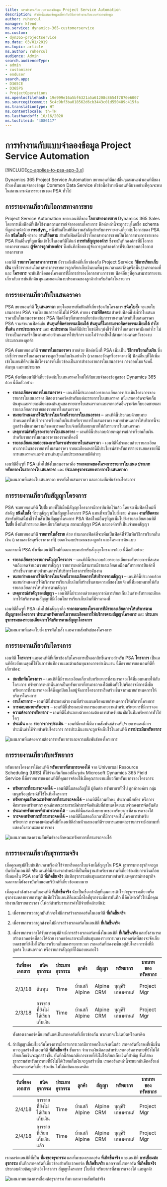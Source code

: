 ```yaml
---
title: การทำงานกับแบบจำลองข้อมูล Project Service Automation
description: หัวข้อนี้แสดงข้อมูลเกี่ยวกับวิธีการทำงานกับแบบจำลองข้อมูล
author: ruhercul
manager: kfend
ms.service: dynamics-365-customerservice
ms.custom:
- dyn365-projectservice
ms.date: 03/01/2019
ms.topic: article
ms.author: ruhercul
audience: Admin
search.audienceType:
- admin
- customizer
- enduser
search.app:
- D365CE
- D365PS
- ProjectOperations
ms.openlocfilehash: 19e999e16a5bf6321a5a61208c8654f7870e6007
ms.sourcegitcommit: 5c4c9bf3ba018562d6cb3443c01d550489c415fa
ms.translationtype: HT
ms.contentlocale: th-TH
ms.lasthandoff: 10/16/2020
ms.locfileid: "4086117"
---
```

# <a name="working-with-the-project-service-automation-data-model"></a>การทำงานกับแบบจำลองข้อมูล Project Service Automation

[!INCLUDE[cc-applies-to-psa-app-3.x](../includes/cc-applies-to-psa-app-3x.md)]

Dynamics 365 Project Service Automation ขยายเอนทิตีแอปอื่นๆและแนะนำเอนทิตีของตัวเองในแบบจำลองข้อมูล Common Data Service หัวข้อนี้อธิบายถึงเอนทิตีบางอย่างที่คุณจะพบในสถานการณ์การรายงานของ PSA ทั่วไป

## <a name="reporting-on-opportunities"></a>การรายงานเกี่ยวกับโอกาสทางการขาย

Project Service Automation ขยายเอนทิตีของ **โอกาสทางการขาย** Dynamics 365 Sales โดยการเพิ่มฟิลด์ที่เปิดใช้งานสถานการณ์จำลองตามโครงการ ฟิลด์เหล่านี้จะถูกระบุโดยชื่อ schema ที่ถูกนำหน้าด้วย **msdyn\_** หนึ่งฟิลด์ใหม่ที่มีความสำคัญสำหรับการรายงานเกี่ยวกับโอกาสของ PSA คือ **ชนิดใบสั่ง** ค่าของ **งานที่ยึดตาม** สำหรับฟิลด์นี้บ่งชี้ว่าโอกาสทางการขายเป็นโอกาสทางการขายของ PSA ฟิลด์อื่นๆที่ถูกเพิ่มเข้าไปในเอนทิตีได้แก่ **การทำสัญญาองค์กร** ซึ่งจะบันทึกองค์กรที่มีโอกาสทางการขายและ **ผู้จัดการลูกค้าองค์กร** ซึ่งบันทึกชื่อของผู้จัดการลูกค้าองค์กรที่รับผิดชอบต่อโอกาสทางการขาย

เอนทิตี **รายการโอกาสทางการขาย** ยังรวมถึงฟิลด์ที่เกี่ยวข้องกับ Project Service **วิธีการเรียกเก็บเงิน** บ่งชี้ว่ารายงานโอกาสทางการขายควรถูกเรียกเก็บเงินบนพื้นฐานเวลาและวัสดุหรือพื้นฐานราคาคงที่และ **โครงการ** จะบันทึกชื่อของโครงการที่มีการสำรองโอกาสทางการขาย ฟิลด์อื่นๆที่คุณสามารถรายงานเกี่ยวกับการบันทึกต้นทุนและยอดเงินงบประมาณของลูกค้าสำหรับสินค้าในรายการ

## <a name="reporting-on-quotes"></a>การรายงานเกี่ยวกับใบเสนอราคา

PSA ขยายเอนทิตี **ใบเสนอราคา** ขายโดยการเพิ่มฟิลด์ที่เกี่ยวข้องกับโครงการ **ชนิดใบสั่ง** จะแยกใบเสนอราคา PSA จากใบเสนอราคาที่ไม่ใช่ PSA ค่าของ **งานที่ยึดตาม** สำหรับฟิลด์นี้บ่งชี้ว่าใบเสนอราคาเป็นใบเสนอราคาของ PSA ฟิลด์อื่นๆที่สามารถเกี่ยวข้องกับการรายงานเกี่ยวกับใบเสนอราคา PSA รวมจำนวนฟิลด์เช่น **ต้นทุนที่คิดค่าธรรมเนียมได้** **ต้นทุนที่ไมาสามารถคิดค่าธรรมเนียมได้** **กำไรขั้นต้น** **การประมาณการ** และ **งบประมาณ** ฟิลด์ที่มีประโยชน์อื่นๆบ่งชี้ว่าไม่ว่าใบเสนอราคามีผลกำไร ไม่ว่าจะเป็นการเสร็จสิ้นตามหมายกำหนดการให้บริการ และไม่ว่าจะเป็นไปตามความคาดหวังของงบประมาณของลูกค้า

PSA ยังขยายเอนทิตี **รายการใบเสนอราคา** ขายด้วย ฟิลด์หนึ่งที่ PSA เพิ่มเป็น **วิธีการเรียกเก็บเงิน** ซึ่งบ่งชี้ว่ารายการใบเสนอราคาจะถูกเรียกเก็บเงินอย่างไร (เวลาและวัสดุหรือราคาคงที่) ฟิลด์อื่นๆที่ได้เพิ่มเข้าในเอนทิตีจะบันทึกโครงการที่เกี่ยวข้องเป็นการสำรองรายการใบเสนอราคา การออกใบแจ้งหนี้ ต้นทุน และงบประมาณ

PSA ยังเพิ่มเอนทิตีที่เกี่ยวข้องกับใบเสนอราคาใหม่ให้กับแบบจำลองข้อมูลของ Dynamics 365 ด้วย นี่คือตัวอย่าง:

- **รายละเอียดรายการใบเสนอราคา** – เอนทิตีนี้ประกอบด้วยรายละเอียดการประเมินโครงการของรายการใบเสนอราคา มีสองเรกคอร์ดสำหรับแต่ละรายการใบเสนอราคา หนึ่งเรกคอร์ดจะจัดเก็บต้นทุนและรายละเอียดของต้นทุนของรายการใบเสนอราคาและเรกคอร์ดอื่นๆจะจัดเก็บยอดขายและรายละเอียดการขายของรายการใบเสนอราคา
- **หมายกำหนดการให้บริการใบแจ้งหนี้รายการใบเสนอราคา** – เอนทิตีนี้ประกอบด้วยหมายกำหนดการให้บริการการเรียกเก็บเงินสำหรับรายการใบเสนอราคา หมายกำหนดการให้บริการนี้จะถูกสร้างขึ้นตามความถี่ของการออกใบแจ้งหนี้ที่มอบหมายให้กับรายการใบเสนอราคา
- **เหตุการณ์สำคัญของรายการใบเสนอราคา** – เอนทิตีนี้ประกอบด้วยเหตุการณ์การเรียกเก็บเงินสำหรับรายการใบเสนอราคาของราคาที่คงที่
- **รายละเอียดแยกย่อยของการวิเคราะห์รายการใบเสนอราคา** – เอนทิตีนี้ประกอบด้วยรายละเอียดทางการเงินของรายการใบเสนอราคา รายละเอียดเหล่านี้มีประโยชน์สำหรับการรายงานยอดขายที่มีการเสนอราคาและจำนวนต้นทุนโดยประมาณตามมิติต่างๆ

เอนทิตีอื่นๆที่ PSA เพิ่มไปยังใบเสนอราคาคือ **ราคาตลาดของโครงการรายการใบเสนอ** **ประเภททรัพยากรในรายการใบเสนอราคา** และ **ประเภทธุรกรรมของรายการใบเสนอราคา**

![แผนภาพที่แสดงใบเสนอราคา บรรทัดใบเสนอราคา และความสัมพันธ์ของโครงการ](media/PS-Reporting-image2.png "แผนภาพที่แสดงใบเสนอราคา บรรทัดใบเสนอราคา และความสัมพันธ์ของโครงการ")

## <a name="reporting-on-project-contracts"></a>การรายงานเกี่ยวกับสัญญาโครงการ

PSA จะขยายเอนทิตี **ใบสั่ง** ขายที่ใช้เมื่อมีสัญญาโครงการมีการบันทึกไว้แล้ว โดยจะเพิ่มฟิลด์ใหม่ที่สำคัญ **ชนิดใบสั่ง** ที่ระบุสัญญาเป็นสัญญาโครงการ PSA แทนที่จะเป็นใบสั่งขาย ค่าของ **งานที่ยึดตาม** สำหรับฟิลด์นี้บ่งชี้ว่าใบสั่งเป็นสัญญาโครงการ PSA ฟิลด์ใหม่อื่นๆที่ถูกเพิ่มไปยังรายละเอียดเอนทิตี **ใบสั่ง** ซึ่งบันทึกรายละเอียดเกี่ยวกับต้นทุน สถานะสัญญา PSA และองค์กรที่เป็นเจ้าของสัญญา

PSA ยังขยายเอนทิตี **รายการใบสั่งขาย** ด้วย ท่ามกลางฟิลด์ที่จะเพิ่มเป็นฟิลด์ที่จับันทึกวิธีการเรียกเก็บเงิน (เวลาและวัสดุหรือราคาคงที่) ยอดเงินงบประมาณของลูกค้า และโครงการต้นแบบ

นอกจากนี้ PSA ยังเพิ่มเอนทิตีใหม่ที่ออกแบบมาสำหรับสัญญาโครงการด้วย นี่คือตัวอย่าง:

- **รายละเอียดของรายการสัญญาโครงการ** – เอนทิตีนี้ประกอบด้วยรายละเอียดระดับรายการที่สะสมจนถึงยอดจำนวนรายการสัญญา รายการเหล่านี้สามารถมีรายละเอียดเหมือนกับรายการสินค้าที่สร้างขึ้นจากหมายกำหนดการให้บริการโครงการที่ระดับงาน
- **หมายกำหนดการให้บริการใบแจ้งหนี้รายละเอียดการให้บริการตามสัญญา** – เอนทิตีนี้ประกอบด้วยหมายกำหนดการให้บริการการเรียกเก็บเงินที่สร้างขึ้นตามความถี่ของใบแจ้งหนี้ที่มอบหมายให้กับรายละเอียดการให้บริการตามสัญญา
- **เหตุการณ์สำคัญของสัญญา** – เอนทิตีนี้ประกอบด้วยเหตุการณ์การเรียกเก็บเงินสำหรับรายละเอียดการให้บริการตามสัญญาที่มีเงื่อนไขการเรียกเก็บเงินที่มีราคาคงที่

เอนทิตีอื่นๆที่ PSA เพิ่มไปยังสัญญาคือ **ราคาตลาดของโครงการทีมีรายละเอียดการให้บริการตามสัญญาของโครงการ** **ประเภททรัพยากรในรายละเอียดการให้บริการตามสัญญาโครงการ** และ **ประเภทธุรกรรมของรายละเอียดการให้บริการตามสัญญาโครงการ**

![แผนภาพที่แสดงใบสั่ง บรรทัดใบสั่ง และความสัมพันธ์ของโครงการ](media/PS-Reporting-image3.png "แผนภาพที่แสดงใบสั่ง บรรทัดใบสั่ง และความสัมพันธ์ของโครงการ")

## <a name="reporting-on-projects"></a>การรายงานเกี่ยวกับโครงการ

เอนทิตี **โครงการ** และเอนทิตีที่เกี่ยวข้องกับโครงการเป็นเอกสิทธิ์เฉพาะสำหรับ PSA **โครงการ** เป็นเอนทิตีระดับบนสุดที่ใช้ในการบันทึกงานและด้านต้นทุนของการดำเนินงาน นี่คือรายการของเอนทิตีที่เกี่ยวข้อง:

- **สมาชิกทีมโครงการ** – เอนทิตีนี้มีรายละเอียดเกี่ยวกับทรัพยากรที่สามารถจองได้ที่มอบหมายให้กับโครงการ ทรัพยากรเหล่านั้นอาจเป็นทรัพยากรที่สามารถจองได้ชนิดทั่วไปหรืออาจมีการตั้งชื่อทรัพยากรที่สามารถจองได้ซึ่งถูกป้อนโดยผู้จัดการโครงการหรือสร้างขึ้นจากหมายกำหนดการให้บริการโครงการ
- **งานโครงการ** – เอนทิตีนี้ประกอบด้วยงานที่สร้างแผนหรือหมายกำหนดการให้บริการโครงการ
- **การมอบหมายทรัพยากร** – เอนทิตีนี้ประกอบด้วยการมอบหมายงานสำหรับทรัพยากรที่มีการจอง
- **ความต้องการทรัพยากร** – เอนทิตีนี้ประกอบด้วยความต้องการสำหรับสมาชิกในทีมทรัพยากรทั่วไปใดๆ
- **ประเมิน** และ **รายการการประเมิน** – เอนทิตีเหล่านี้มีความสัมพันธ์ส่วนหัว/รายการและมีการประเมินค่าใช้จ่ายสำหรับโครงการ การประเมินงานจะถูกจัดเก็บไว้ในเอนทิตี **การประเมินทรัพยากร**

![แผนภาพที่แสดงความต้องการทรัพยากรและความสัมพันธ์ของโครงการ](media/PS-Reporting-image4.png "แผนภาพที่แสดงความต้องการทรัพยากรและความสัมพันธ์ของโครงการ")

## <a name="reporting-on-resources"></a>การรายงานเกี่ยวกับทรัพยากร

ทรัพยากรโครงการใช้เอนทิตี **ทรัพยากรที่สามารถจองได้** จาก Universal Resource Scheduling (URS) ที่ใช้ร่วมกันกับแอปอื่นๆเช่น Microsoft Dynamics 365 Field Service นี่คือรายการของเอนทิตีที่คุณอาจต้องใช้เมื่อคุณรายงานเกี่ยวกับทรัพยากรของโครงการ:

- **ทรัพยากรที่สามารถจองได้** – เอนทิตีนี้แสดงถึงผู้ใช้ ผู้ติดต่อ ทรัพยากรทั่วไป ลูกค้าองค์กร กลุ่มเมนูหรืออุปกรณ์ที่ใช้ในทีมโครงการ
- **ทรัพยาคุณลักษณะทรัพยากรที่สามารถจองได้** – เอนทิตีนี้รวมทักษะ ประกาศนียบัตร หรือการศึกษาของทรัพยากร คุณลักษณะสามารถมีค่าการจัดอันดับที่กำหนดโดยแบบจำลองการจัดอันดับ
- **ประเภททรัพยากรที่สามารถจองได้** – เอนทิตีนี้แสดงถึงบทบาทของทรัพยากรที่สามารถจองได้
- **การจองทรัพยากรที่สามารถจองได้** – เอนทิตีนี้แสดงถึงเวลาที่มีการจองในโครงการสำหรับทรัพยากร การจองแต่ละครั้งมีทั้งเอนทิตีส่วนหัวและเอนทิตีรายการและแต่ละรายการจะมีสถานะที่แสดงถึงสถานะของการจอง

![แผนภาพแสดงความสัมพันธ์ของลักษณะทรัพยากรที่สามารถจองได้](media/PS-Reporting-image5.png "แผนภาพแสดงความสัมพันธ์ของลักษณะทรัพยากรที่สามารถจองได้")

## <a name="reporting-on-actual-transactions"></a>การรายงานเกี่ยวกับธุรกรรมจริง

เมื่อคุณอนุมัติใบบันทึกเวลาหรือค่าใช้จ่ายหรือออกใบแจ้งหนี้สัญญาใน PSA ธุรกรรมทางธุรกิจจะถูกบันทึกในเอนทิตี **จริง** เอนทิตีนี้สามารถทำหน้าที่เป็นพื้นฐานสำหรับรายงานที่เกี่ยวข้องกับการเงินเกือบทั้งหมดใน PSA เอนทิตี **ที่เกิดขึ้นจริง** บันทึกธุรกรรมต้นทุนและการขายสำหรับเหตุการณ์ทางธุรกิจ นอกจากนี้ยังอาจบันทึกแอตทริบิวต์ที่เกี่ยวข้องมากมาย

เมื่อคุณกำลังทำงานกับเอนทิตี **ที่เกิดขึ้นจริง** นับเป็นเรื่องสำคัญที่คุณควรเข้าใจว่าธุรกรรมเดียวหรือธุรกรรมหลายรายการถูกบันทึกไว้ในเอนทิตีและเมื่อใดที่ธุรกรรมมีการบันทึก นี่คือโฟลว์ทั่วไปเมื่อคุณทำงานกับรายการเวลา (โฟลว์สำหรับรายการค่าใช้จ่ายที่คล้ายกัน):

1. เมื่อรายการเวลาถูกบันทึกจะไม่มีการสร้างเรกคอร์ดในเอนทิตี **ที่เกิดขึ้นจริง**
2. เมื่อรายการเวลาถูกส่งจะไม่มีการสร้างเรกคอร์ดในเอนทิตี **ที่เกิดขึ้นจริง**
3. เมื่อรายการเวลาได้รับการอนุมัติจะมีการสร้างเรกคอร์ดหนึ่งในเอนทิตี **ที่เกิดขึ้นจริง** และยังสามารถสร้างเรกคอร์ดที่สองได้ด้วย เรกคอร์ดแรกจะเก็บต้นทุนของรายการเวลา เรกคอร์ดที่สองจะจัดเก็บยอดขายที่ยังไม่ได้รับการเรียกเก็บของรายการเวลา เรกคอร์ดที่สองจะขึ้นอยู่กับโครงการทั้งที่มีลูกค้า ใบเสนอราคา หรือรายการสัญญาที่ได้มอบหมายไว้

    | วันที่ของเอกสาร | ชนิดธุรกรรม | ประเภทธุรกรรม | ลูกค้า         | สัญญา   | ทรัพยากร     | บทบาทของทรัพยากร | ชนิดการเรียกเก็บเงิน | ปริมาณ | ราคาต่อหน่วย | จำนวน |
    |---------------|------------------|-------------------|------------------|------------|--------------|---------------|--------------|----------|------------|--------|
    | 2/3/18        | ต้นทุน             | Time              | บ้านสกี Alpine  | Alpine CRM | บุญศิริ เกษมศานต์ | Project Mgr   | คิดค่าธรรมเนียมได้   | 8.0      | 50.00      | 400.00 |
    | 2/3/18        | การขายที่ยังไม่ได้เรียกเก็บเงิน   | Time              | บ้านสกี Alpine  | Alpine CRM | บุญศิริ เกษมศานต์ | Project Mgr   | คิดค่าธรรมเนียมได้   | 8.0      | 100.00     | 800.00 |

    ทั้งสองเรกคอร์ดนี้แยกกันแต่เป็นเรกคอร์ดที่เกี่ยวข้องกัน พวกเขาจะไม่เดบิตหรือเครดิต

4. ถ้าสัญญาเชื่อมโยงกับโครงการเมื่อรายการเวลามีการออกใบแจ้งหนี้แล้ว เรกคอร์ดทั้งสองที่เพิ่มขึ้นมาจะถูกสร้างในเอนทิตี **ที่เกิดขึ้นจริง** ขั้นแรก จำนวนเงินติดลบสำหรับเรกคอร์ดการขายที่ยังไม่ได้เรียกเก็บเงินจะถูกสร้างขึ้น บันทึกนี้ย้อนกลับการขายที่ยังไม่ได้เรียกเก็บเงินที่สำคัญ ขั้นที่สอง ธุรกรรมสำหรับการขายที่ยังไม่ได้เรียกเก็บเงินจะถูกสร้างขึ้น เรกคอร์ดเหล่านี้จะแยกกันอีกครั้งแต่เป็นเรกคอร์ดที่เกี่ยวข้องกัน ไม่ใช่เดบิตและเครดิต

    | วันที่ของเอกสาร | ชนิดธุรกรรม | ประเภทธุรกรรม | ลูกค้า         | สัญญา   | ทรัพยากร     | บทบาทของทรัพยากร | ชนิดการเรียกเก็บเงิน | ปริมาณ | ราคาต่อหน่วย | จำนวน   |
    |---------------|------------------|-------------------|------------------|------------|--------------|---------------|--------------|----------|------------|----------|
    | 2/4/18        | การขายที่ยังไม่ได้เรียกเก็บเงิน   | Time              | บ้านสกี Alpine  | Alpine CRM | บุญศิริ เกษมศานต์ | Project Mgr   | คิดค่าธรรมเนียมได้   | - 8.0    | 100.00     | - 800.00 |
    | 2/4/18        | การขายที่เรียกเก็บเงินแล้ว     | Time              | บ้านสกี Alpine  | Alpine CRM | บุญศิริ เกษมศานต์ | Project Mgr   | คิดค่าธรรมเนียมได้   | 8.0      | 100.00     | 800.00   |

เรกคอร์ดเอนทิตีที่เป็น **ที่มาของธุรกรรม** และที่มาของเรกคอร์ด **ที่เกิดขึ้นจริง** และเอนทิตี **การเชื่อมต่อธุรกรรม** บันทึกเรกคอร์ดที่เกี่ยวข้องสำหรับเรกคอร์ด **ที่เกิดขึ้นจริง** นอกจากนี้เรกคอร์ด **ที่เกิดขึ้นจริง** ประกอบด้วยข้อมูลอ้างอิงโครงการ สัญญาโครงการ (ใบสั่ง) ทรัพยากรที่สามารถจองได้ และลูกค้า

![แผนภาพแสดงการเชื่อมต่อธุรกรรม ที่มา และความสัมพันธ์จริง](media/PS-Reporting-image6.png "แผนภาพแสดงการเชื่อมต่อธุรกรรม ที่มา และความสัมพันธ์จริง")
